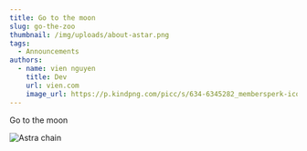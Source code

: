 ```yaml
---
title: Go to the moon
slug: go-the-zoo
thumbnail: /img/uploads/about-astar.png
tags:
  - Announcements
authors:
  - name: vien nguyen
    title: Dev
    url: vien.com
    image_url: https://p.kindpng.com/picc/s/634-6345282_membersperk-icons-08-icon-human-hd-png-download.png
---
```

G﻿o to the moon

![Astra chain](/img/uploads/bg_docs.png "Astra chain")